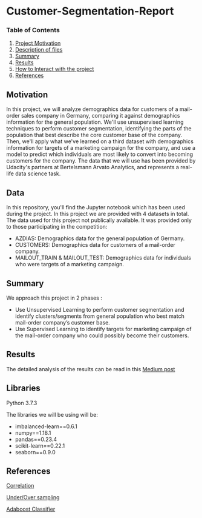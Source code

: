 # Customer-Segmentation-Report

### Table of Contents

1. [Project Motivation](#motivation)
2. [Description of files](#data)
3. [Summary](#summary)
4. [Results](#results)
5. [How to Interact with the project](#libraries)
6. [References](#references)


## Motivation
In this project, we will analyze demographics data for customers of a mail-order sales company in Germany, comparing it against demographics information for the general population. We'll use unsupervised learning techniques to perform customer segmentation, identifying the parts of the population that best describe the core customer base of the company. Then, we'll apply what we've learned on a third dataset with demographics information for targets of a marketing campaign for the company, and use a model to predict which individuals are most likely to convert into becoming customers for the company. The data that we will use has been provided by Udacity's partners at Bertelsmann Arvato Analytics, and represents a real-life data science task.

## Data
In this repository, you'll find the Jupyter notebook which has been used during the project. 
In this project we are provided with 4 datasets in total. The data used for this project not publically available. 
It was provided only to those participating in the competition:
* AZDIAS: Demographics data for the general population of Germany.
* CUSTOMERS: Demographics data for customers of a mail-order company.
* MAILOUT_TRAIN & MAILOUT_TEST: Demographics data for individuals who were targets of a marketing campaign.

## Summary

We approach this project in 2 phases :
* Use Unsupervised Learning to perform customer segmentation and identify clusters/segments from general population who best match mail-order company’s customer base.
* Use Supervised Learning to identify targets for marketing campaign of the mail-order company who could possibly become their customers.

## Results
The detailed analysis of the results can be read in this [Medium post](https://medium.com/@vally.selvarasa/create-a-customer-segmentation-report-65162985d907)

## Libraries
Python 3.7.3

The libraries we will be using will be:

* imbalanced-learn==0.6.1
* numpy==1.18.1
* pandas==0.23.4
* scikit-learn==0.22.1
* seaborn==0.9.0

## References
[Correlation](https://towardsdatascience.com/why-feature-correlation-matters-a-lot-847e8ba439c4)

[Under/Over sampling](https://www.kaggle.com/residentmario/undersampling-and-oversampling-imbalanced-data)

[Adaboost Classifier](https://towardsdatascience.com/machine-learning-part-17-boosting-algorithms-adaboost-in-python-d00faac6c464)


